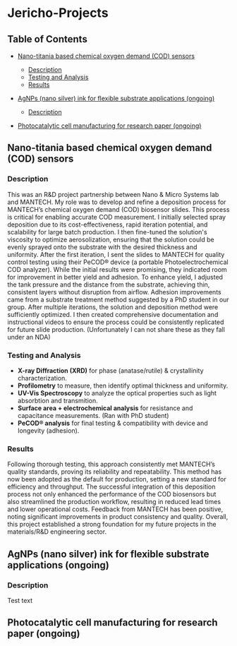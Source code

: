 # Jericho-Projects

## Table of Contents
- [Nano-titania based chemical oxygen demand (COD) sensors](#nano-titania-based-chemical-oxygen-demand-cod-sensors)  
  - [Description](#description-cod-sensors)  
  - [Testing and Analysis](#testing-and-analysis-cod-sensors)  
  - [Results](#results-cod-sensors)  

- [AgNPs (nano silver) ink for flexible substrate applications (ongoing)](#agnps-nano-silver-ink-for-flexible-substrate-applications)  
  - [Description](#description-agnps-ink)  

- [Photocatalytic cell manufacturing for research paper (ongoing)](#photocatalytic-cell-manufacturing-for-research-paper)  

## Nano-titania based chemical oxygen demand (COD) sensors

### Description
<a id="description-cod-sensors"></a>
This was an R&D project partnership between Nano & Micro Systems lab and MANTECH. My role was to develop and refine a deposition process for MANTECH’s chemical oxygen 
demand (COD) biosensor slides. This process is critical for enabling accurate COD measurement. I initially selected spray deposition due to its cost-effectiveness, rapid 
iteration potential, and scalability for large batch production. I then fine-tuned the solution's viscosity to optimize aerosolization, ensuring that the solution could 
be evenly sprayed onto the substrate with the desired thickness and uniformity. After the first iteration, I sent the slides to MANTECH for quality control testing using 
their PeCOD® device (a portable Photoelectrochemical COD analyzer). While the initial results were promising, they indicated room for improvement in better yield and 
adhesion. To enhance yield, I adjusted the tank pressure and the distance from the substrate, achieving thin, consistent layers without disruption from airflow. Adhesion 
improvements came from a substrate treatment method suggested by a PhD student in our group. After multiple iterations, the solution and deposition method were 
sufficiently optimized. I then created comprehensive documentation and instructional videos to ensure the process could be consistently replicated for future slide 
production. (Unfortunately I can not share these as they fall under an NDA)

### Testing and Analysis
<a id="testing-and-analysis-cod-sensors"></a>
- **X-ray Diffraction (XRD)** for phase (anatase/rutile) & crystallinity characterization.
- **Profilometry** to measure, then identify optimal thickness and uniformity.
- **UV-Vis Spectroscopy** to analyze the optical properties such as light absorbtion and transmition.  
- **Surface area + electrochemical analysis** for resistance and capacitance measurements. (Ran with PhD student)
- **PeCOD® analysis** for final testing & compatibility with device and longevity (adhesion).

### Results
<a id="results-cod-sensors"></a>
Following thorough testing, this approach consistently met MANTECH’s quality standards, 
proving its reliability and repeatability. 
This method has now been adopted as the default for production, 
setting a new standard for efficiency and throughput. 
The successful integration of this deposition process not only enhanced the performance of 
the COD biosensors but also streamlined the production workflow, resulting in reduced 
lead times and lower operational costs. Feedback from MANTECH has been positive, 
noting significant improvements in product consistency and quality. 
Overall, this project established a strong foundation for my future projects in 
the materials/R&D engineering sector. 

## AgNPs (nano silver) ink for flexible substrate applications (ongoing)

### Description
<a id="description-agnps-ink"></a>
Test text

## Photocatalytic cell manufacturing for research paper (ongoing)
